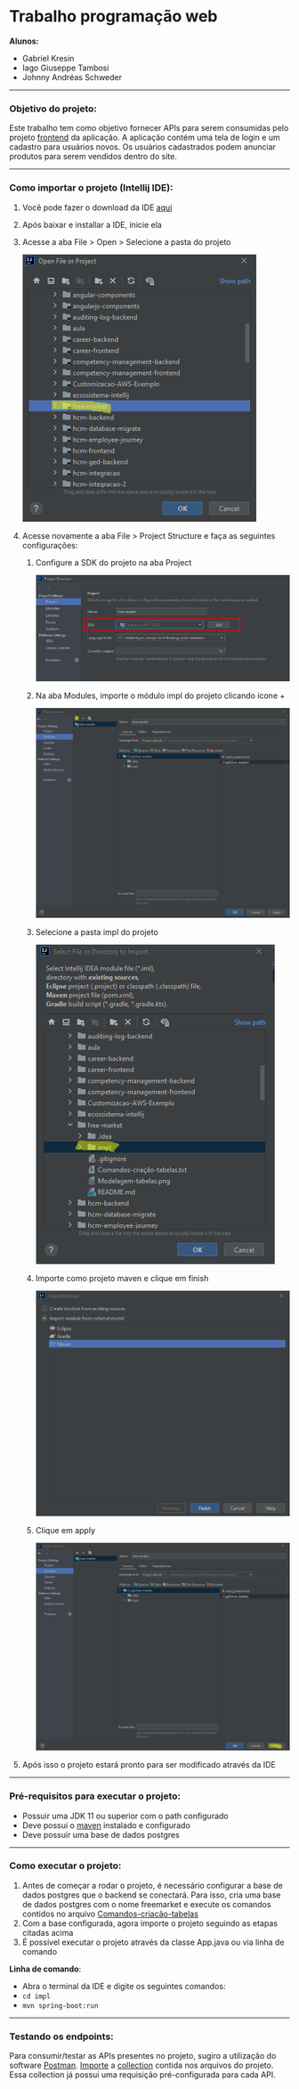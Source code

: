 # Trabalho programação web

**Alunos:**
* Gabriel Kresin
* Iago Giuseppe Tambosi
* Johnny Andréas Schweder

---

### Objetivo do projeto:
Este trabalho tem como objetivo fornecer APIs para serem consumidas pelo projeto [frontend](https://github.com/Iagopeppe/Trabalho_2_Parte_2-Prog.WEB) da aplicação. 
A aplicação contém uma tela de login e um cadastro para usuários novos. Os usuários cadastrados podem anunciar produtos para serem vendidos dentro do site.

---

### Como importar o projeto (Intellij IDE):
1. Você pode fazer o download da IDE [aqui](https://www.jetbrains.com/pt-br/idea/download/#section=windows)
2. Após baixar e installar a IDE, inicie ela
3. Acesse a aba File > Open > Selecione a pasta do projeto
   
   ![image](images/import_project_1.png)
4. Acesse novamente a aba File > Project Structure e faça as seguintes configurações:
   1. Configure a SDK do projeto na aba Project
   
      ![image](images/import_project_2.png)
   
   2. Na aba Modules, importe o módulo impl do projeto clicando ícone +
   
      ![image](images/import_project_3.png)
   
   3. Selecione a pasta impl do projeto
   
      ![image](images/import_project_4.png)

   4. Importe como projeto maven e clique em finish
   
      ![image](images/import_project_5.png)
   
   5. Clique em apply
   
      ![image](images/import_project_6.png)
   
6. Após isso o projeto estará pronto para ser modificado através da IDE

---

### Pré-requisitos para executar o projeto:
* Possuir uma JDK 11 ou superior com o path configurado
* Deve possui o [maven](https://maven.apache.org/install.html) instalado e configurado
* Deve possuir uma base de dados postgres

---

### Como executar o projeto:
1. Antes de começar a rodar o projeto, é necessário configurar a base de dados postgres que o backend se conectará. Para isso, cria uma base de dados postgres com o nome freemarket e execute os comandos contidos no arquivo [Comandos-criacão-tabelas](Comandos-criação-tabelas.txt)
2. Com a base configurada, agora importe o projeto seguindo as etapas citadas acima
3. É possível executar o projeto através da classe App.java ou via linha de comando
   
**Linha de comando**:
   * Abra o terminal da IDE e digite os seguintes comandos:
   * `cd impl`
   * `mvn spring-boot:run`

---

### Testando os endpoints:
Para consumir/testar as APIs presentes no projeto, sugiro a utilização do software [Postman](https://www.postman.com/downloads/). 
[Importe](https://kb.datamotion.com/?ht_kb=postman-instructions-for-exporting-and-importing) a [collection](collection-freeMarket-apis.json) contida nos arquivos do projeto. Essa collection já possui uma requisição pré-configurada para cada API.
